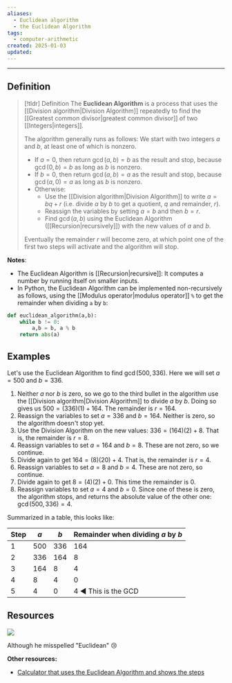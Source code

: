 ```yaml
---
aliases:
  - Euclidean algorithm
  - the Euclidean Algorithm
tags:
  - computer-arithmetic
created: 2025-01-03
updated:
---
```

---
## Definition 

> [!tldr] Definition
> The **Euclidean Algorithm** is a process that uses the [[Division algorithm|Division Algorithm]] repeatedly to find the [[Greatest common divisor|greatest common divisor]] of two [[Integers|integers]]. 
> 
> The algorithm generally runs as follows: We start with two integers $a$ and $b$, at least one of which is nonzero. 
> 
> - If $a = 0$, then return $\gcd(a,b) = b$ as the result and stop, because $\gcd(0,b) = b$ as long as $b$ is nonzero. 
> - If $b = 0$, then return $\gcd(a,b) = a$ as the result and stop, because $\gcd(a,0) = a$ as long as $b$ is nonzero. 
> - Otherwise: 
> 	- Use the [[Division algorithm|Division Algorithm]] to write $a = bq + r$ (i.e. divide $a$ by $b$ to get a quotient, $q$ and remainder, $r$).
> 	- Reassign the variables by setting $a = b$ and then $b = r$. 
> 	- Find $\gcd(a,b)$ using the Euclidean Algorithm ([[Recursion|recursively]]) with the new values of $a$ and $b$. 
> 	  
> Eventually the remainder $r$ will become zero, at which point one of the first two steps will activate and the algorithm will stop. 


**Notes**: 
- The Euclidean Algorithm is [[Recursion|recursive]]: It computes a number by running itself on smaller inputs. 
- In Python, the Euclidean Algorithm can be implemented non-recursively as follows, using the [[Modulus operator|modulus operator]] `%` to get the remainder when dividing `a` by `b`:
```python
def euclidean_algorithm(a,b):
	while b != 0:
		a,b = b, a % b
	return abs(a)
```

## Examples 

Let's use the Euclidean Algorithm to find $\gcd(500,336)$. Here we will set $a = 500$ and $b = 336$. 

1. Neither $a$ nor $b$ is zero, so we go to the third bullet in the algorithm use the [[Division algorithm|Division Algorithm]] to divide $a$ by $b$. Doing so gives us $500 = (336)(1) + 164$. The remainder is $r = 164$. 
2. Reassign the variables to set $a = 336$ and $b = 164$. Neither is zero, so the algorithm doesn't stop yet. 
3. Use the Division Algorithm on the new values: $336 = (164)(2) + 8$. That is, the remainder is $r = 8$. 
4. Reassign variables to set $a = 164$ and $b = 8$. These are not zero, so we continue. 
5. Divide again to get $164 = (8)(20) + 4$. That is, the remainder is $r = 4$. 
6. Reassign variables to set $a = 8$ and $b = 4$. These are not zero, so continue. 
7. Divide again to get $8 = (4)(2) + 0$. This time the remainder is $0$. 
8. Reassign variables to set $a = 4$ and $b=0$. Since one of these is zero, the algorithm stops, and returns the absolute value of the other one: $\gcd(500,336) = 4$. 

Summarized in a table, this looks like:

| Step | $a$ | $b$ | Remainder when dividing $a$ by $b$ |
| ---- | --- | --- | ---------------------------------- |
| 1    | 500 | 336 | 164                                |
| 2    | 336 | 164 | 8                                  |
| 3    | 164 | 8   | 4                                  |
| 4    | 8   | 4   | 0                                  |
| 5    | 4   | 0   | 4 ◀ This is the GCD                |
 
## Resources 

![](https://www.youtube.com/watch?v=JUzYl1TYMcU)

Although he misspelled "Euclidean" 😢

**Other resources:** 
- [Calculator that uses the Euclidean Algorithm and shows the steps](https://www.calculatorsoup.com/calculators/math/gcf-euclids-algorithm.php) 

